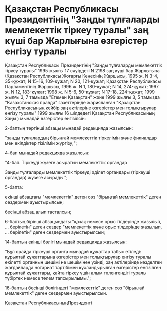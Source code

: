 # Қазақстан Республикасы Президентінің "Заңды тұлғаларды мемлекеттік тіркеу туралы" заң күші бар Жарлығына өзгерістер енгізу туралы

Қазақстан Республикасы Президентінің "Заңды тұлғаларды мемлекеттік тіркеу туралы" 1995 жылғы 17 сәуірдегі N 2198 заң күші бар Жарлығына (Қазақстан Республикасы Жоғарғы Кеңесінің Жаршысы, 1995 ж. N 3-4, 35-құжат; N 15-16, 109-құжат; N 20, 121-құжат; Қазақстан Республикасы Парламентінің Жаршысы, 1996 ж. N 1, 180-құжат; N 14, 274-құжат; 1997 ж. N 12, 183-құжат; 1998 ж. N 5-6, 50-құжат; N 17-18, 224-құжат; 1999 жылғы 3, 7 тамызда "Егемен Қазақстан" және 1999 жылғы 3, 5 тамызда "Казахстанская правда" газеттерінде жарияланған "Қазақстан Республикасының кейбір заң актілеріне өзгерістер мен толықтырулар енгізу туралы" 1999 жылғы 16 шілдедегі Қазақстан Республикасының Заңы ) мынадай өзгерістер енгізілсін:

2-баптың төртінші абзацы мынадай редакцияда жазылсын:

"заңды тұлғалардың бірыңғай мемлекеттік тіркелімін және филиалдар мен өкілдіктер тізілімін жүргізу;";

4-бап мынадай редакцияда жазылсын:

"4-бап. Тіркеуді жүзеге асыратын мемлекеттік органдар

Заңды тұлғаларды мемлекеттік тіркеуді әділет органдары (тіркеуші органдар) жүзеге асырады.";

5-бапта:

екінші абзацтағы "мемлекеттік" деген сөз "бірыңғай мемлекеттік" деген сөздермен ауыстырылсын;

бесінші абзац алып тасталсын;

6-баптың бірінші абзацындағы "қазақ немесе орыс тілдерінде жазылып, ... берілетін" деген сөздер "мемлекеттік және орыс тілдерінде жазылып, ... берілетін" деген сөздермен ауыстырылсын;

14-баптың екінші бөлігі мынадай редакцияда жазылсын:

"Бұл орайда тіркеуші органға мынадай құжаттар табыс етіледі: құрылтай құжаттарына өзгерістер мен толықтырулар енгізу туралы өкілетті органның шешімі не шешімінен үзінді, заң актілерінде көзделген жағдайларда нотариат тәртібімен куәландырылған өзгерістер енгізілген құрылтай құжаттары, қайта тіркеу үшін алым төленгендігі туралы түбіртек немесе төлем тапсырылымы.";

16-баптың бесінші бөлігіндегі "мемлекеттік" деген сөз "бірыңғай мемлекеттік" деген сөздермен ауыстырылсын.

Қазақстан РеспубликасыныңПрезиденті

